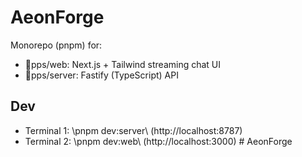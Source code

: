 ﻿# AeonForge

Monorepo (pnpm) for:
- \pps/web\: Next.js + Tailwind streaming chat UI
- \pps/server\: Fastify (TypeScript) API

## Dev
- Terminal 1: \pnpm dev:server\ (http://localhost:8787)
- Terminal 2: \pnpm dev:web\ (http://localhost:3000)
#   A e o n F o r g e  
 